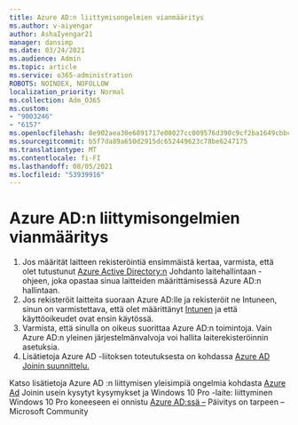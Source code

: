 ```yaml
---
title: Azure AD:n liittymisongelmien vianmääritys
ms.author: v-aiyengar
author: AshaIyengar21
manager: dansimp
ms.date: 03/24/2021
ms.audience: Admin
ms.topic: article
ms.service: o365-administration
ROBOTS: NOINDEX, NOFOLLOW
localization_priority: Normal
ms.collection: Adm_O365
ms.custom:
- "9003246"
- "6157"
ms.openlocfilehash: 8e902aea30e6891717e08027cc009576d390c9cf2ba1649cbbc68d64883937f8
ms.sourcegitcommit: b5f7da89a650d2915dc652449623c78be6247175
ms.translationtype: MT
ms.contentlocale: fi-FI
ms.lasthandoff: 08/05/2021
ms.locfileid: "53939916"
---
```

# <a name="troubleshoot-azure-ad-join-issues"></a>Azure AD:n liittymisongelmien vianmääritys

1. Jos määrität laitteen rekisteröintiä ensimmäistä kertaa, varmista, että olet tutustunut [Azure Active Directory:n](https://docs.microsoft.com/azure/active-directory/devices/overview) Johdanto laitehallintaan -ohjeen, joka opastaa sinua laitteiden määrittämisessä Azure AD:n hallintaan. 
1. Jos rekisteröit laitteita suoraan Azure AD:lle ja rekisteröit ne Intuneen, sinun on varmistettava, että olet määrittänyt [Intunen](https://docs.microsoft.com/mem/intune/enrollment/device-enrollment) ja että käyttöoikeudet ovat ensin käytössä. [](https://docs.microsoft.com/mem/intune/fundamentals/licenses-assign)
1. Varmista, että sinulla on oikeus suorittaa Azure AD:n toimintoja. Vain Azure AD:n yleinen järjestelmänvalvoja voi hallita laiterekisteröinnin asetuksia.
1. Lisätietoja Azure AD -liitoksen toteutuksesta on kohdassa [Azure AD Joinin suunnittelu.](https://docs.microsoft.com/azure/active-directory/devices/azureadjoin-plan)

Katso lisätietoja Azure AD :n liittymisen yleisimpiä ongelmia kohdasta [Azure Ad](https://docs.microsoft.com/azure/active-directory/devices/faq#azure-ad-join-faq) Joinin usein kysytyt kysymykset ja Windows 10 Pro -laite: liittyminen Windows 10 Pro koneeseen ei onnistu [Azure AD:ssä –](https://answers.microsoft.com/en-us/msoffice/forum/msoffice_install-mso_win10-mso_365hp/unable-to-join-windows-10-pro-machine-to-azure-ad/abb1ca7d-b317-45ec-a628-e1c10eae2900) Päivitys on tarpeen – Microsoft Community
